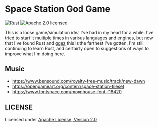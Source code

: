 # Space Station God Game

[![Rust](https://github.com/grantmd/space_station_god_game_proto_rust/actions/workflows/rust.yml/badge.svg)](https://github.com/grantmd/space_station_god_game_proto_rust/actions/workflows/rust.yml)
![Apache 2.0 licensed](https://img.shields.io/badge/license-Apache2.0-blue.svg)

This is a loose game/simulation idea I've had in my head for a while. I've tried to start it multiple times in various languages and engines, but now that I've found Rust and [ggez](https://ggez.rs/) this is the farthest I've gotten. I'm still continuing to learn Rust, and certainly open to suggestions of ways to improve what I'm doing here.

## Music
* https://www.bensound.com/royalty-free-music/track/new-dawn
* https://opengameart.org/content/space-station-tileset
* https://www.fontspace.com/moonhouse-font-f18420

## LICENSE

Licensed under [Apache License, Version 2.0](https://www.apache.org/licenses/LICENSE-2.0)
